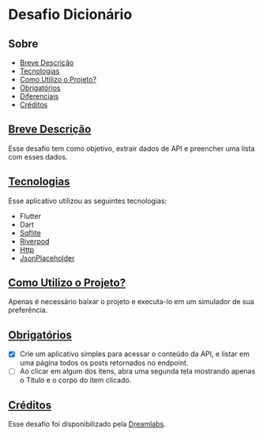 # Desafio Dicionário

## Sobre

- [Breve Descrição](#breve-descrição)
- [Tecnologias](#tecnologias)
- [Como Utilizo o Projeto?](#como-utilizo-o-projeto)
- [Obrigatórios](#obrigatórios)
- [Diferenciais](#diferenciais)
- [Créditos](#créditos)

## [Breve Descrição](#sobre)

Esse desafio tem como objetivo, extrair dados de API e preencher uma lista com esses dados.

## [Tecnologias](#sobre)

Esse aplicativo utilizou as seguintes tecnologias:

- Flutter
- Dart
- [Sqflite](https://pub.dev/packages/sqflite)
- [Riverpod](https://pub.dev/packages/riverpod)
- [Http](https://pub.dev/packages/http)
- [JsonPlaceholder](https://jsonplaceholder.typicode.com/guide/)

## [Como Utilizo o Projeto?](#sobre)

Apenas é necessário baixar o projeto e executa-lo em um simulador de sua preferência.

## [Obrigatórios](#sobre)

- [x] Crie um aplicativo simples para acessar o conteúdo da API, e listar em uma
  página todos os posts retornados no endpoint.
- [ ] Ao clicar em algum dos itens, abra uma segunda tela mostrando
  apenas o Título e o corpo do item clicado.

## [Créditos](#sobre)

Esse desafio foi disponibilizado pela [Dreamlabs](https://dreamlabs.com.br/).

